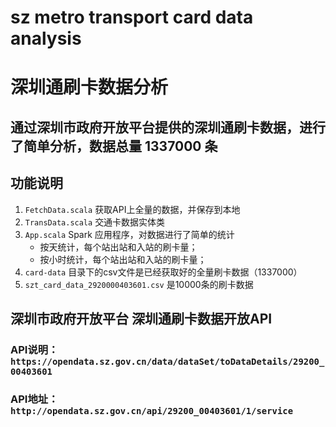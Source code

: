 # sz metro transport card data analysis
# 深圳通刷卡数据分析
## 通过深圳市政府开放平台提供的深圳通刷卡数据，进行了简单分析，数据总量 1337000 条
## 功能说明
1. `FetchData.scala` 获取API上全量的数据，并保存到本地 
2. `TransData.scala` 交通卡数据实体类
3. `App.scala` Spark 应用程序，对数据进行了简单的统计
    - 按天统计，每个站出站和入站的刷卡量；
    - 按小时统计，每个站出站和入站的刷卡量；
4. `card-data` 目录下的csv文件是已经获取好的全量刷卡数据（1337000）
5. `szt_card_data_2920000403601.csv` 是10000条的刷卡数据   
## 深圳市政府开放平台 深圳通刷卡数据开放API
### API说明： `https://opendata.sz.gov.cn/data/dataSet/toDataDetails/29200_00403601`
### API地址：`http://opendata.sz.gov.cn/api/29200_00403601/1/service`

